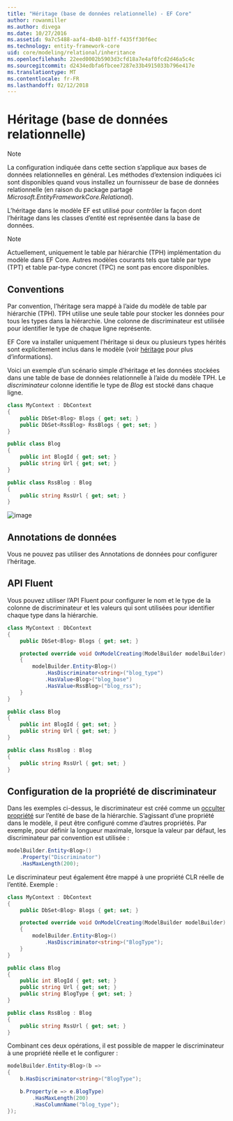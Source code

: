 ```yaml
---
title: "Héritage (base de données relationnelle) - EF Core"
author: rowanmiller
ms.author: divega
ms.date: 10/27/2016
ms.assetid: 9a7c5488-aaf4-4b40-b1ff-f435ff30f6ec
ms.technology: entity-framework-core
uid: core/modeling/relational/inheritance
ms.openlocfilehash: 22eed0002b5903d3cfd18a7e4af0fcd2d46a5c4c
ms.sourcegitcommit: d2434edbfa6fbcee7287e33b4915033b796e417e
ms.translationtype: MT
ms.contentlocale: fr-FR
ms.lasthandoff: 02/12/2018
---
```

# <a name="inheritance-relational-database"></a>Héritage (base de données relationnelle)

> [!NOTE]  
> La configuration indiquée dans cette section s’applique aux bases de données relationnelles en général. Les méthodes d’extension indiquées ici sont disponibles quand vous installez un fournisseur de base de données relationnelle (en raison du package partagé *Microsoft.EntityFrameworkCore.Relational*).

L’héritage dans le modèle EF est utilisé pour contrôler la façon dont l’héritage dans les classes d’entité est représentée dans la base de données.

> [!NOTE]  
> Actuellement, uniquement le table par hiérarchie (TPH) implémentation du modèle dans EF Core. Autres modèles courants tels que table par type (TPT) et table par-type concret (TPC) ne sont pas encore disponibles.

## <a name="conventions"></a>Conventions

Par convention, l’héritage sera mappé à l’aide du modèle de table par hiérarchie (TPH). TPH utilise une seule table pour stocker les données pour tous les types dans la hiérarchie. Une colonne de discriminateur est utilisée pour identifier le type de chaque ligne représente.

EF Core va installer uniquement l’héritage si deux ou plusieurs types hérités sont explicitement inclus dans le modèle (voir [héritage](../inheritance.md) pour plus d’informations).

Voici un exemple d’un scénario simple d’héritage et les données stockées dans une table de base de données relationnelle à l’aide du modèle TPH. Le *discriminateur* colonne identifie le type de *Blog* est stocké dans chaque ligne.

<!-- [!code-csharp[Main](samples/core/relational/Modeling/Conventions/Samples/InheritanceDbSets.cs)] -->
``` csharp
class MyContext : DbContext
{
    public DbSet<Blog> Blogs { get; set; }
    public DbSet<RssBlog> RssBlogs { get; set; }
}

public class Blog
{
    public int BlogId { get; set; }
    public string Url { get; set; }
}

public class RssBlog : Blog
{
    public string RssUrl { get; set; }
}
```

![image](_static/inheritance-tph-data.png)

## <a name="data-annotations"></a>Annotations de données

Vous ne pouvez pas utiliser des Annotations de données pour configurer l’héritage.

## <a name="fluent-api"></a>API Fluent

Vous pouvez utiliser l’API Fluent pour configurer le nom et le type de la colonne de discriminateur et les valeurs qui sont utilisées pour identifier chaque type dans la hiérarchie.

<!-- [!code-csharp[Main](samples/core/relational/Modeling/FluentAPI/Samples/InheritanceTPHDiscriminator.cs?highlight=7,8,9,10)] -->
``` csharp
class MyContext : DbContext
{
    public DbSet<Blog> Blogs { get; set; }

    protected override void OnModelCreating(ModelBuilder modelBuilder)
    {
        modelBuilder.Entity<Blog>()
            .HasDiscriminator<string>("blog_type")
            .HasValue<Blog>("blog_base")
            .HasValue<RssBlog>("blog_rss");
    }
}

public class Blog
{
    public int BlogId { get; set; }
    public string Url { get; set; }
}

public class RssBlog : Blog
{
    public string RssUrl { get; set; }
}
```

## <a name="configuring-the-discriminator-property"></a>Configuration de la propriété de discriminateur

Dans les exemples ci-dessus, le discriminateur est créé comme un [occulter propriété](xref:core/modeling/shadow-properties) sur l’entité de base de la hiérarchie. S’agissant d’une propriété dans le modèle, il peut être configuré comme d’autres propriétés. Par exemple, pour définir la longueur maximale, lorsque la valeur par défaut, les discriminateur par convention est utilisée :

```C#
modelBuilder.Entity<Blog>()
    .Property("Discriminator")
    .HasMaxLength(200);
```

Le discriminateur peut également être mappé à une propriété CLR réelle de l’entité. Exemple :
```C#
class MyContext : DbContext
{
    public DbSet<Blog> Blogs { get; set; }

    protected override void OnModelCreating(ModelBuilder modelBuilder)
    {
        modelBuilder.Entity<Blog>()
            .HasDiscriminator<string>("BlogType");
    }
}

public class Blog
{
    public int BlogId { get; set; }
    public string Url { get; set; }
    public string BlogType { get; set; }
}

public class RssBlog : Blog
{
    public string RssUrl { get; set; }
}
```

Combinant ces deux opérations, il est possible de mapper le discriminateur à une propriété réelle et le configurer :
```C#
modelBuilder.Entity<Blog>(b =>
{
    b.HasDiscriminator<string>("BlogType");

    b.Property(e => e.BlogType)
        .HasMaxLength(200)
        .HasColumnName("blog_type");
});
```
